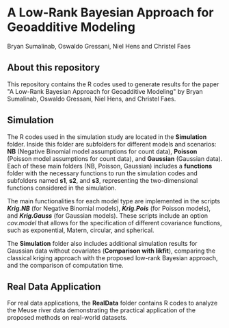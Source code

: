 # A Low-Rank Bayesian Approach for Geoadditive Modeling
Bryan Sumalinab, Oswaldo Gressani, Niel Hens and Christel Faes

## About this repository
This repository contains the R codes used to generate results for the paper "A Low-Rank Bayesian Approach for Geoadditive Modeling" by Bryan Sumalinab, Oswaldo Gressani, Niel Hens, and Christel Faes.

## Simulation
The R codes used in the simulation study are located in the **Simulation** folder. Inside this folder are subfolders for different models and scenarios: **NB** (Negative Binomial model assumptions for count data), **Poisson** (Poisson model assumptions for count data), and **Gaussian** (Gaussian data).  Each of these main folders (NB, Poisson, Gaussian) includes a **functions** folder with the necessary functions to run the simulation codes and subfolders named **s1**, **s2**, and **s3**, representing the two-dimensional functions considered in the simulation.

The main functionalities for each model type are implemented in the scripts ***Krig.NB*** (for Negative Binomial models), ***Krig.Pois*** (for Poisson models), and ***Krig.Gauss*** (for Gaussian models).  These scripts include an option *cov.model* that allows for the specification of different covariance functions, such as exponential, Matern, circular, and spherical.

The **Simulation** folder also includes additional simulation results for Gaussian data without covariates (**Comparison with likfit**), comparing the classical kriging approach with the proposed low-rank Bayesian approach, and the comparison of computation time.

## Real Data Application
For real data applications, the **RealData** folder contains R codes to analyze the Meuse river data demonstrating the practical application of the proposed methods on real-world datasets.
